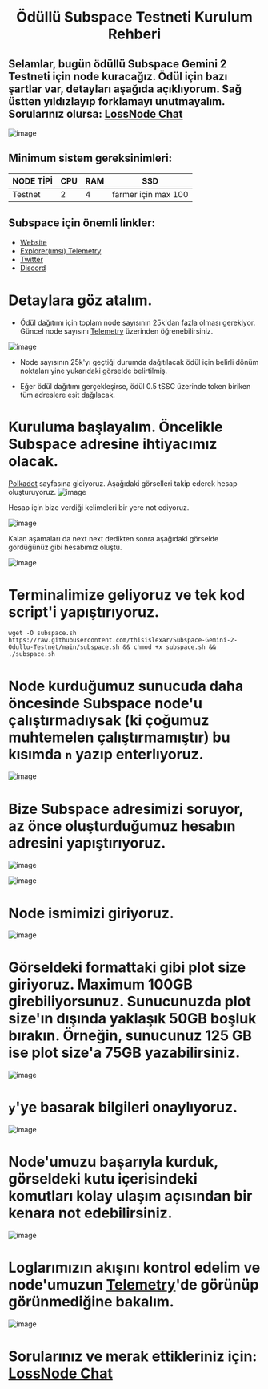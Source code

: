 <h1 align="center">Ödüllü Subspace Testneti Kurulum Rehberi

## Selamlar, bugün ödüllü Subspace Gemini 2 Testneti için node kuracağız. Ödül için bazı şartlar var, detayları aşağıda açıklıyorum. Sağ üstten yıldızlayıp forklamayı unutmayalım. Sorularınız olursa: [LossNode Chat](https://t.me/LossNode)

![image](https://user-images.githubusercontent.com/101462877/191612639-038662d6-472b-401a-b7a3-4ce7ead249be.png)

## Minimum sistem gereksinimleri:
NODE TİPİ | CPU     | RAM      | SSD     |
| ------------- | ------------- | ------------- | -------- |
| Testnet | 2          | 4         | farmer için max 100  |


## Subspace için önemli linkler:
- [Website](https://subspace.network/)
- [Explorer(ımsı) Telemetry](https://telemetry.subspace.network/#list/0x43d10ffd50990380ffe6c9392145431d630ae67e89dbc9c014cac2a417759101)
- [Twitter](https://twitter.com/NetworkSubspace)
- [Discord](https://discord.gg/APGKbgn5nT)

# Detaylara göz atalım.

- Ödül dağıtımı için toplam node sayısının 25k'dan fazla olması gerekiyor. Güncel node sayısını [Telemetry](https://telemetry.subspace.network/#list/0x43d10ffd50990380ffe6c9392145431d630ae67e89dbc9c014cac2a417759101) üzerinden öğrenebilirsiniz.

![image](https://user-images.githubusercontent.com/101462877/191612980-d6027b1a-4d49-4292-91c9-9c78548169ca.png)

- Node sayısının 25k'yı geçtiği durumda dağıtılacak ödül için belirli dönüm noktaları yine yukarıdaki görselde belirtilmiş.

- Eğer ödül dağıtımı gerçekleşirse, ödül 0.5 tSSC üzerinde token biriken tüm adreslere eşit dağılacak.

# Kuruluma başlayalım. Öncelikle Subspace adresine ihtiyacımız olacak.

[Polkadot](https://polkadot.js.org/apps/?rpc=wss%3A%2F%2Feu-1.gemini-2a.subspace.network%2Fws#/accounts) sayfasına gidiyoruz. Aşağıdaki görselleri takip ederek hesap oluşturuyoruz.
![image](https://user-images.githubusercontent.com/101462877/191613967-2481ff35-7f81-4cca-b9b9-e1fed47676d8.png)

Hesap için bize verdiği kelimeleri bir yere not ediyoruz.

![image](https://user-images.githubusercontent.com/101462877/191614057-75431d2f-eaf9-4e22-982b-9a5418fdcf43.png)

Kalan aşamaları da next next dedikten sonra aşağıdaki görselde gördüğünüz gibi hesabımız oluştu.

![image](https://user-images.githubusercontent.com/101462877/191614351-435cd3a6-6ffd-4936-afb0-751882b98946.png)


# Terminalimize geliyoruz ve tek kod script'i yapıştırıyoruz.

```
wget -O subspace.sh https://raw.githubusercontent.com/thisislexar/Subspace-Gemini-2-Odullu-Testnet/main/subspace.sh && chmod +x subspace.sh && ./subspace.sh
```

# Node kurduğumuz sunucuda daha öncesinde Subspace node'u çalıştırmadıysak (ki çoğumuz muhtemelen çalıştırmamıştır) bu kısımda `n` yazıp enterlıyoruz.

![image](https://user-images.githubusercontent.com/101462877/191615072-9090c2f8-b067-41c7-b487-20fc074022cd.png)

# Bize Subspace adresimizi soruyor, az önce oluşturduğumuz hesabın adresini yapıştırıyoruz.

![image](https://user-images.githubusercontent.com/101462877/191615296-3f6a8a58-13cc-444d-8737-2d66e73f4cac.png)


![image](https://user-images.githubusercontent.com/101462877/191615366-a8821c1f-2e07-4a13-a9a8-f28f17595892.png)


# Node ismimizi giriyoruz.

![image](https://user-images.githubusercontent.com/101462877/191615539-9c186e55-f0fb-42fc-b92d-7ece60801c24.png)


# Görseldeki formattaki gibi plot size giriyoruz. Maximum 100GB girebiliyorsunuz. Sunucunuzda plot size'ın dışında yaklaşık 50GB boşluk bırakın. Örneğin, sunucunuz 125 GB ise plot size'a 75GB yazabilirsiniz.

![image](https://user-images.githubusercontent.com/101462877/191617405-88f382fe-62ee-4fdf-b02b-09b479e52f2a.png)

# `y`'ye basarak bilgileri onaylıyoruz.

![image](https://user-images.githubusercontent.com/101462877/191617534-c5e1a46c-c5a6-40d5-b46c-4e458d2bda5a.png)

# Node'umuzu başarıyla kurduk, görseldeki kutu içerisindeki komutları kolay ulaşım açısından bir kenara not edebilirsiniz.

![image](https://user-images.githubusercontent.com/101462877/191617838-956cfeef-7a26-4e9e-b14e-89c1af007acf.png)


# Loglarımızın akışını kontrol edelim ve node'umuzun [Telemetry](https://telemetry.subspace.network/#list/0x43d10ffd50990380ffe6c9392145431d630ae67e89dbc9c014cac2a417759101)'de görünüp görünmediğine bakalım.

![image](https://user-images.githubusercontent.com/101462877/191618055-08b15f5e-9c33-4c07-a9c3-5b8ca9ce64ec.png)

# Sorularınız ve merak ettikleriniz için: [LossNode Chat](https://t.me/LossNode)
